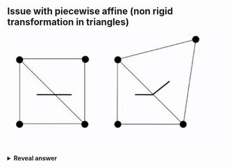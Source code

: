 ## Issue with piecewise affine (non rigid transformation in triangles)&nbsp;<img src="../../../../../media/paste-1763bd9a51d19e9700742d4740160c23fcafef55.jpg">
<details>
<summary><b>Reveal answer</b></summary>
Continous deformations which may not be smooth. (ie straight lines dont remain straight)
</details>
